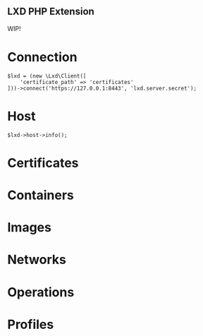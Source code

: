 LXD PHP Extension
---

WIP!

 # Connection

    $lxd = (new \Lxd\Client([
        'certificate_path' => 'certificates'
    ]))->connect('https://127.0.0.1:8443', 'lxd.server.secret');

 # Host
   
    $lxd->host->info();

 # Certificates

 # Containers

 # Images
 
 # Networks
 
 # Operations
 
 # Profiles
